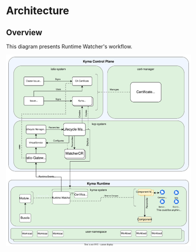 # Architecture

## Overview

This diagram presents Runtime Watcher's workflow.

![Runtime Watcher architecture](./assets/runtime_watcher_architecture_simplified.svg)
